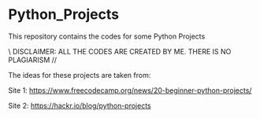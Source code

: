 # Python_Projects
This repository contains the codes for some Python Projects

\\
DISCLAIMER:
ALL THE CODES ARE CREATED BY ME. THERE IS NO PLAGIARISM
//

The ideas for these projects are taken from:

Site 1: https://www.freecodecamp.org/news/20-beginner-python-projects/

Site 2: https://hackr.io/blog/python-projects
